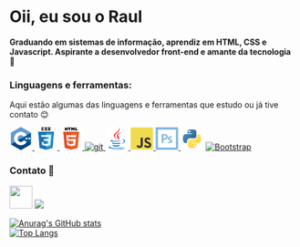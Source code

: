 
<div align="left">
    <h1> Oii, eu sou o Raul </h1>
<div>
  
<div align="left">
    <p><b>Graduando em sistemas de informação, aprendiz em HTML, CSS e Javascript. Aspirante a desenvolvedor front-end e amante da tecnologia 🥰</b></p>
<div>

<h3 align="left">Linguagens e ferramentas:</h3>
<p align="left">Aqui estão algumas das linguagens e ferramentas que estudo ou já tive contato 😊</p>
  
<p align="left"> 
    <a href="https://www.w3schools.com/cpp/" target="_blank" rel="noreferrer"> <img src="https://raw.githubusercontent.com/devicons/devicon/master/icons/cplusplus/cplusplus-original.svg" alt="cplusplus" width="40" height="40"/> </a> 
    <a href="https://www.w3schools.com/css/" target="_blank" rel="noreferrer"> <img src="https://raw.githubusercontent.com/devicons/devicon/master/icons/css3/css3-original-wordmark.svg" alt="css3" width="40" height="40"/> </a> 
    <a href="https://www.w3.org/html/" target="_blank" rel="noreferrer"> <img src="https://raw.githubusercontent.com/devicons/devicon/master/icons/html5/html5-original-wordmark.svg" alt="html5" width="40" height="40"/> </a>
    <a href="https://git-scm.com/" target="_blank" rel="noreferrer"> <img src="https://www.vectorlogo.zone/logos/git-scm/git-scm-icon.svg" alt="git" width="40" height="40"/> </a> 
    <a href="https://www.java.com" target="_blank" rel="noreferrer"> <img src="https://raw.githubusercontent.com/devicons/devicon/master/icons/java/java-original.svg" alt="java" width="40" height="40"/> </a> 
    <a href="https://developer.mozilla.org/en-US/docs/Web/JavaScript" target="_blank" rel="noreferrer"> <img src="https://raw.githubusercontent.com/devicons/devicon/master/icons/javascript/javascript-original.svg" alt="javascript" width="40" height="40"/> </a> 
    <a href="https://www.photoshop.com/en" target="_blank" rel="noreferrer"> <img src="https://raw.githubusercontent.com/devicons/devicon/master/icons/photoshop/photoshop-line.svg" alt="photoshop" width="40" height="40"/> </a>
    <a href="https://www.python.org" target="_blank" rel="noreferrer"> <img src="https://raw.githubusercontent.com/devicons/devicon/master/icons/python/python-original.svg" alt="python" width="40" height="40"/></a>
    <a href="https://getbootstrap.com" target="_blank" rel="noreferrer"><img src="https://avatars.githubusercontent.com/u/2918581?s=280&v=4" alt="Bootstrap" width="40" height="40"></a>
 </p>
 
 <h3>Contato 💬</h3>
 <p><a href="https://www.linkedin.com/in/raul-silva-42443922b/"><img src="https://cdn.icon-icons.com/icons2/3041/PNG/512/linkedin_logo_icon_189225.png" width="40" height="40"></a>
  <a href="mailto:raulvictor772@gmail.com"><img src="https://cdn-icons-png.flaticon.com/512/281/281769.png" height="40"</a></p>

![Anurag's GitHub stats](https://github-readme-stats.vercel.app/api?username=Raul772&show_icons=true&theme=radical) <br>
[![Top Langs](https://github-readme-stats.vercel.app/api/top-langs/?username=raul772&layout=compact&theme=graywhite)](https://github.com/anuraghazra/github-readme-stats)
